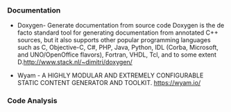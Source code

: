 ### Documentation

* Doxygen- Generate documentation from source code
Doxygen is the de facto standard tool for generating documentation from annotated C++ sources, but it also supports other popular programming languages such as C, Objective-C, C#, PHP, Java, Python, IDL (Corba, Microsoft, and UNO/OpenOffice flavors), Fortran, VHDL, Tcl, and to some extent D.http://www.stack.nl/~dimitri/doxygen/

* Wyam - A HIGHLY MODULAR AND EXTREMELY CONFIGURABLE STATIC CONTENT GENERATOR AND TOOLKIT. https://wyam.io/

### Code Analysis
